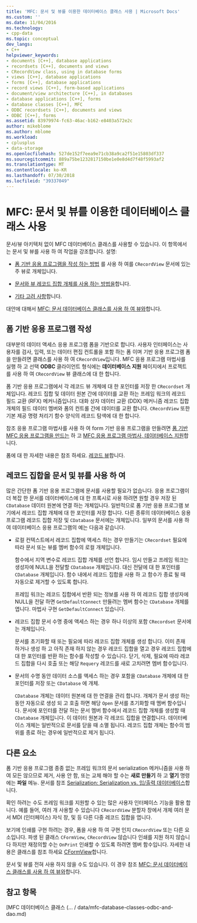 ```yaml
---
title: 'MFC: 문서 및 뷰를 이용한 데이터베이스 클래스 사용 | Microsoft Docs'
ms.custom: ''
ms.date: 11/04/2016
ms.technology:
- cpp-data
ms.topic: conceptual
dev_langs:
- C++
helpviewer_keywords:
- documents [C++], database applications
- recordsets [C++], documents and views
- CRecordView class, using in database forms
- views [C++], database applications
- forms [C++], database applications
- record views [C++], form-based applications
- document/view architecture [C++], in databases
- database applications [C++], forms
- database classes [C++], MFC
- ODBC recordsets [C++], documents and views
- ODBC [C++], forms
ms.assetid: 83979974-fc63-46ac-b162-e8403a572e2c
author: mikeblome
ms.author: mblome
ms.workload:
- cplusplus
- data-storage
ms.openlocfilehash: 527de152f7eea9e71cb38a9ca2f51e15803df337
ms.sourcegitcommit: 889a75be1232817150be1e0e8d4d7f48f5993af2
ms.translationtype: MT
ms.contentlocale: ko-KR
ms.lasthandoff: 07/30/2018
ms.locfileid: "39337049"
---
```

# <a name="mfc-using-database-classes-with-documents-and-views"></a>MFC: 문서 및 뷰를 이용한 데이터베이스 클래스 사용
문서/뷰 아키텍처 없이 MFC 데이터베이스 클래스를 사용할 수 있습니다. 이 항목에서는 문서 및 뷰를 사용 하 여 작업을 강조합니다. 설명:  
  
-   [폼 기반 응용 프로그램을 작성 하는 방법](#_core_writing_a_form.2d.based_application) 를 사용 하 여를 `CRecordView` 문서에 있는 주 뷰로 개체입니다.  
  
-   [문서와 뷰 레코드 집합 개체를 사용 하는 방법을](#_core_using_recordsets_in_documents_and_views)합니다.  
  
-   [기타 고려 사항](#_core_other_factors)합니다.  
  
 대안에 대해서 [MFC: 문서 데이터베이스 클래스를 사용 하 여 뷰와](../data/mfc-using-database-classes-without-documents-and-views.md)합니다.  
  
##  <a name="_core_writing_a_form.2d.based_application"></a> 폼 기반 응용 프로그램 작성  
 대부분의 데이터 액세스 응용 프로그램 폼을 기반으로 합니다. 사용자 인터페이스는 사용자를 검사, 입력, 또는 데이터 편집 컨트롤을 포함 하는 폼 이며 기반 응용 프로그램 폼을 만들려면 클래스를 사용 하 여 `CRecordView`입니다. MFC 응용 프로그램 마법사를 실행 하 고 선택 **ODBC** 클라이언트 형식에는 **데이터베이스 지원** 페이지에서 프로젝트를 사용 하 여 `CRecordView` 뷰 클래스에 대 한 합니다.
  
 폼 기반 응용 프로그램에서 각 레코드 뷰 개체에 대 한 포인터를 저장 한 `CRecordset` 개체입니다. 레코드 집합 및 데이터 원본 간에 데이터를 교환 하는 프레임 워크의 레코드 필드 교환 (RFX) 메커니즘입니다. 대화 상자 데이터 교환 (DDX) 메커니즘 레코드 집합 개체의 필드 데이터 멤버와 폼의 컨트롤 간에 데이터를 교환 합니다. `CRecordView` 또한 기본 제공 명령 처리기 함수 양식의 레코드 탐색에 대 한 합니다.  
  
 참조 응용 프로그램 마법사를 사용 하 여 form 기반 응용 프로그램을 만들려면 [폼 기반 MFC 응용 프로그램을 만드는](../mfc/reference/creating-a-forms-based-mfc-application.md) 하 고 [MFC 응용 프로그램 마법사, 데이터베이스 지원](../mfc/reference/database-support-mfc-application-wizard.md)합니다.  
  
 폼에 대 한 자세한 내용은 참조 하세요. [레코드 뷰](../data/record-views-mfc-data-access.md)합니다.  
  
##  <a name="_core_using_recordsets_in_documents_and_views"></a> 레코드 집합을 문서 및 뷰를 사용 하 여  
 많은 간단한 폼 기반 응용 프로그램에 문서를 사용할 필요가 없습니다. 응용 프로그램이 더 복잡 한 문서를 데이터베이스에 대 한 프록시로 사용 하려면 원할 경우 저장 된 `CDatabase` 데이터 원본에 연결 하는 개체입니다. 일반적으로 폼 기반 응용 프로그램 보기에서 레코드 집합 개체에 대 한 포인터를 저장 합니다. 다른 종류의 데이터베이스 응용 프로그램 레코드 집합 저장 및 `CDatabase` 문서에는 개체입니다. 일부의 문서를 사용 하 여 데이터베이스 응용 프로그램의 예는 다음과 같습니다.  
  
-   로컬 컨텍스트에서 레코드 집합에 액세스 하는 경우 만들기는 `CRecordset` 필요에 따라 문서 또는 뷰를 멤버 함수의 로컬 개체입니다.  
  
     함수에서 지역 변수로 레코드 집합 개체를 선언 합니다. 임시 만들고 프레임 워크는 생성자에 NULL을 전달할 `CDatabase` 개체입니다. 대신 전달에 대 한 포인터를 `CDatabase` 개체입니다. 함수 내에서 레코드 집합을 사용 하 고 함수가 종료 될 때 자동으로 제거할 수 있도록 합니다.  
  
     프레임 워크는 레코드 집합에서 반환 되는 정보를 사용 하 여 레코드 집합 생성자에 NULL을 전달 하면 `GetDefaultConnect` 만들려는 멤버 함수는 `CDatabase` 개체를 엽니다. 마법사 구현 `GetDefaultConnect` 있습니다.  
  
-   레코드 집합 문서 수명 중에 액세스 하는 경우 하나 이상의 포함 `CRecordset` 문서에는 개체입니다.  
  
     문서를 초기화할 때 또는 필요에 따라 레코드 집합 개체를 생성 합니다. 이미 존재 하거나 생성 하 고 아직 존재 하지 않는 경우 레코드 집합을 열고 경우 레코드 집합에 대 한 포인터를 반환 하는 함수를 작성할 수 있습니다. 닫기, 삭제, 필요에 따라 레코드 집합을 다시 호출 또는 해당 `Requery` 레코드를 새로 고치려면 멤버 함수입니다.  
  
-   문서의 수명 동안 데이터 소스를 액세스 하는 경우 포함을 `CDatabase` 개체에 대 한 포인터를 저장 또는 `CDatabase` 에 개체.  
  
     `CDatabase` 개체는 데이터 원본에 대 한 연결을 관리 합니다. 개체가 문서 생성 하는 동안 자동으로 생성 되 고 호출 하면 해당 `Open` 문서를 초기화할 때 멤버 함수입니다. 문서에 포인터를 전달 하는 문서 멤버 함수에서 레코드 집합 개체를 생성할 때 `CDatabase` 개체입니다. 이 데이터 원본과 각 레코드 집합을 연결합니다. 데이터베이스 개체는 일반적으로 문서를 닫을 때 소멸 됩니다. 레코드 집합 개체는 함수의 범위를 종료 하는 경우에 일반적으로 제거 됩니다.  
  
##  <a name="_core_other_factors"></a> 다른 요소  
 폼 기반 응용 프로그램 종종 없는 프레임 워크의 문서 serialization 메커니즘을 사용 하 여 모든 않으므로 제거, 사용 안 함, 또는 교체 해야 할 수는 **새로 만들기** 하 고 **열기** 명령에는 **파일** 메뉴. 문서를 참조 [Serialization: Serialization vs. 입/출력 데이터베이스](../mfc/serialization-serialization-vs-database-input-output.md)합니다.  
  
 확인 하려는 수도 프레임 워크를 지원할 수 있는 많은 사용자 인터페이스 기능을 활용 합니다. 예를 들어, 여러 개 사용할 수 있습니다 `CRecordView` 분할자 창에서 개체 여러 문서 MDI (인터페이스) 자식 창, 및 등 다른 다중 레코드 집합을 엽니다.  
  
 보기에 인쇄를 구현 하려는 경우, 폼을 사용 하 여 구현 인지 `CRecordView` 또는 다른 요소입니다. 파생 된 클래스 `CFormView`, `CRecordView` 않습니다 인쇄를 지원 하지 않습니다 하지만 재정의할 수는 `OnPrint` 인쇄할 수 있도록 하려면 멤버 함수입니다. 자세한 내용은 클래스를 참조 하세요 [CFormView](../mfc/reference/cformview-class.md)합니다.  
  
 문서 및 뷰를 전혀 사용 하지 않을 수도 있습니다. 이 경우 참조 [MFC: 문서 데이터베이스 클래스를 사용 하 여 뷰와](../data/mfc-using-database-classes-without-documents-and-views.md)합니다.  
  
## <a name="see-also"></a>참고 항목  
 [MFC 데이터베이스 클래스 (... / data/mfc-database-classes-odbc-and-dao.md)